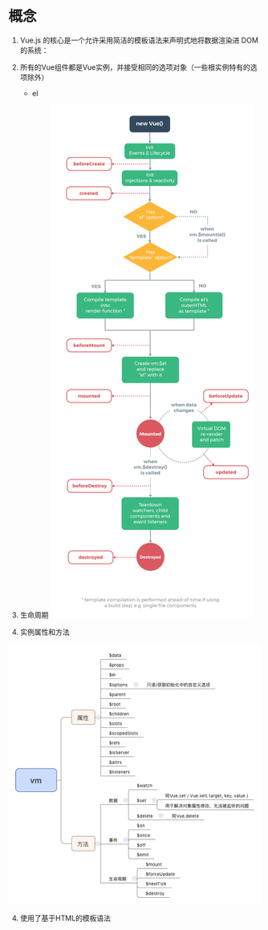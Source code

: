 # 概念

1. Vue.js 的核心是一个允许采用简洁的模板语法来声明式地将数据渲染进 DOM 的系统：

1. 所有的Vue组件都是Vue实例，并接受相同的选项对象（一些根实例特有的选项除外）
    - el

2. 生命周期
![](./images/lifecycle.png)

3. 实例属性和方法

![](./images/vm.png)

4. 使用了基于HTML的模板语法